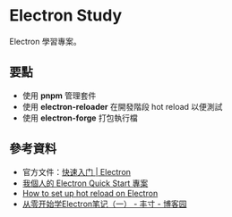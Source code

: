 # Electron Study

Electron 學習專案。


## 要點

* 使用 **pnpm** 管理套件
* 使用 **electron-reloader** 在開發階段 hot reload 以便測試
* 使用 **electron-forge** 打包執行檔


## 參考資料

* 官方文件：[快速入门 | Electron](https://www.electronjs.org/zh/docs/latest/tutorial/quick-start)
* [我個人的 Electron Quick Start 專案](https://github.com/Wujidadi/Electron-Quick-Start)
* [How to set up hot reload on Electron](https://flaviocopes.com/electron-hot-reload/)
* [从零开始学Electron笔记（一） - 丰寸 - 博客园](https://www.cnblogs.com/weijiutao/p/13195306.html)
